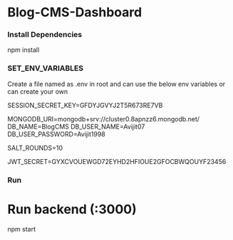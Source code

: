 # Blog-CMS-Dashboard

### Install Dependencies


npm install

### SET_ENV_VARIABLES

Create a file named as .env in root and can use the below env variables or can create your own

SESSION_SECRET_KEY=GFDYJGVYJ2T5R673RE7VB

MONGODB_URI=mongodb+srv://cluster0.8apnzz6.mongodb.net/
DB_NAME=BlogCMS
DB_USER_NAME=Avijit07
DB_USER_PASSWORD=Avijit1998

SALT_ROUNDS=10

JWT_SECRET=GYXCVOUEWGD72EYHD2HFIOUE2GFOCBWQOUYF23456


### Run


# Run backend (:3000)
npm start